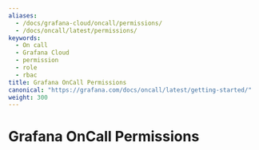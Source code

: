 ```yaml
---
aliases:
  - /docs/grafana-cloud/oncall/permissions/
  - /docs/oncall/latest/permissions/
keywords:
  - On call
  - Grafana Cloud
  - permission
  - role
  - rbac
title: Grafana OnCall Permissions
canonical: "https://grafana.com/docs/oncall/latest/getting-started/"
weight: 300
---
```


# Grafana OnCall Permissions
